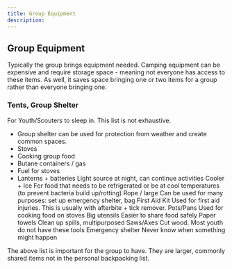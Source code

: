 ```yaml
---
title: Group Equipment 
description: 
---
```


## Group Equipment
Typically the group brings equipment needed. Camping equipment can be expensive and require storage space - meaning not everyone has access to these items. As well, it saves space bringing one or two items for a group rather than everyone bringing one.

### Tents, Group Shelter
For Youth/Scouters to sleep in.
This list is not exhaustive.

* Group shelter can be used for protection from weather and create common spaces.
* Stoves
* Cooking group food
* Butane containers / gas
* Fuel for stoves
* Lanterns + batteries
Light source at night, can continue activities 
Cooler + Ice
For food that needs to be refrigerated or be at cool temperatures (to prevent bacteria build up/rotting)
Rope / large
Can be used for many purposes: set up emergency shelter, bag
First Aid Kit
Used for first aid injuries. This is usually with afterbite + tick remover.
Pots/Pans
Used for cooking food on stoves
Big utensils
Easier to share food safely
Paper towels
Clean up spills, multipurposed
Saws/Axes
Cut wood. Most youth do not have these tools
Emergency shelter
Never know when something might happen

The above list is important for the group to have. They are larger, commonly shared items not in the personal backpacking list.